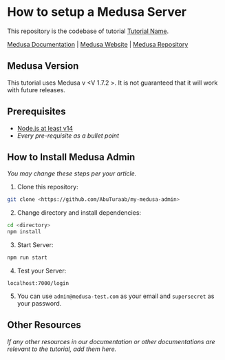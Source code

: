 # How to setup a Medusa Server 

This repository is the codebase of tutorial [Tutorial Name](tutorial-link).

[Medusa Documentation](https://docs.medusajs.com/) | [Medusa Website](https://medusajs.com/) | [Medusa Repository](https://github.com/medusajs/medusa)

## Medusa Version

This tutorial uses Medusa v <V 1.7.2 >. It is not guaranteed that it will work with future releases.

## Prerequisites

- [Node.js at least v14](https://docs.medusajs.com/tutorial/set-up-your-development-environment#nodejs)
- _Every pre-requisite as a bullet point_

## How to Install Medusa Admin

_You may change these steps per your article._
1. Clone this repository:

```bash
git clone <https://github.com/AbuTuraab/my-medusa-admin>
```
2. Change directory and install dependencies:

```bash
cd <directory>
npm install
```

3. Start Server:

```bash
npm run start
```

4. Test your Server:

``` curl
localhost:7000/login
```
5. You can use `admin@medusa-test.com` as your email and `supersecret` as your password.
## Other Resources

_If any other resources in our documentation or other documentations are relevant to the tutorial, add them here._
